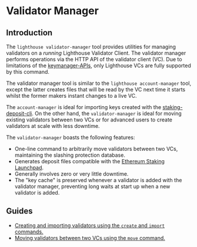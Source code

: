 # Validator Manager

[Ethereum Staking Launchpad]: https://launchpad.ethereum.org/en/
[Import Validators]: #import-validators

## Introduction

The `lighthouse validator-manager` tool provides utilities for managing validators on a *running*
Lighthouse Validator Client. The validator manager performs operations via the HTTP API of the
validator client (VC). Due to limitations of the
[keymanager-APIs](https://ethereum.github.io/keymanager-APIs/), only Lighthouse VCs are fully
supported by this command.

The validator manager tool is similar to the `lighthouse account-manager` tool,
except the latter creates files that will be read by the VC next time it starts
whilst the former makers instant changes to a live VC.

The `account-manager` is ideal for importing keys created with the
[staking-deposit-cli](https://github.com/ethereum/staking-deposit-cli). On the
other hand, the `validator-manager` is ideal for moving existing validators
between two VCs or for advanced users to create validators at scale with less
downtime.

The `validator-manager` boasts the following features:

- One-line command to arbitrarily move validators between two VCs, maintaining the slashing protection database.
- Generates deposit files compatible with the [Ethereum Staking Launchpad]().
- Generally involves zero or very little downtime.
- The "key cache" is preserved whenever a validator is added with the validator
    manager, preventing long waits at start up when a new validator is added.

## Guides

- [Creating and importing validators using the `create` and `import` commands.](./validator-manager-create.md)
- [Moving validators between two VCs using the `move` command.](./validator-manager-move.md)